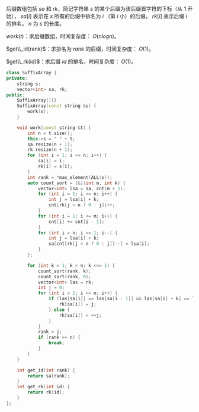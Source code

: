 后缀数组包括 $sa$ 和 $rk$，简记字符串 $s$ 的某个后缀为该后缀首字符的下标（从 $1$ 开始）， $sa[i]$ 表示在 $s$ 所有的后缀中排名为 $i$ （第 $i$ 小）的后缀， $rk[i]$ 表示后缀 $i$ 的排名， $n$ 为 $s$​ 的长度。

$work(t)$：求后缀数组，时间复杂度： $O(nlogn)$。

$get\\_id(rank)$：求排名为 $rank$ 的后缀，时间复杂度： $O(1)$。

$get\\_rk(id)$：求后缀 $id$ 的排名，时间复杂度： $O(1)$。

```C++
class SuffixArray {
private:
    string s;
    vector<int> sa, rk;
public:
    SuffixArray(){}
    SuffixArray(const string &s) {
        work(s);
    }

    void work(const string &t) {
        int n = t.size();
        this->s = " " + t;
        sa.resize(n + 1);
        rk.resize(n + 1);
        for (int i = 1; i <= n; i++) {
            sa[i] = i; 
            rk[i] = s[i];
        }
        int rank = *max_element(ALL(s));
        auto count_sort = [&](int m, int k) {
            vector<int> lsa = sa, cnt(m + 1);
            for (int i = 1; i <= n; i++) {
                int j = lsa[i] + k;
                cnt[rk[j > n ? 0 : j]]++;
            }
            for (int i = 1; i <= m; i++) {
                cnt[i] += cnt[i - 1];
            }
            for (int i = n; i >= 1; i--) {
                int j = lsa[i] + k;
                sa[cnt[rk[j > n ? 0 : j]]--] = lsa[i];
            }
        };

        for (int k = 1; k < n; k <<= 1) {
            count_sort(rank, k);
            count_sort(rank, 0);
            vector<int> las = rk;
            int j = 0;
            for (int i = 1; i <= n; i++) {
                if (las[sa[i]] == las[sa[i - 1]] && las[sa[i] + k] == las[sa[i - 1] + k]) {
                    rk[sa[i]] = j;
                } else {
                    rk[sa[i]] = ++j;
                }
            }
            rank = j;
            if (rank == n) {
                break;
            }
        }
    }

    int get_id(int rank) {
        return sa[rank];
    }
    int get_rk(int id) {
        return rk[id];
    }
};
```
